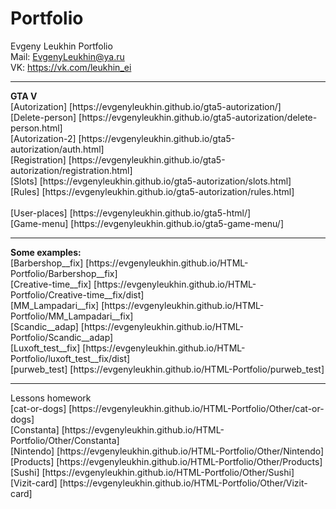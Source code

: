 # Portfolio
Evgeny Leukhin Portfolio
<br>
Mail: EvgenyLeukhin@ya.ru
<br>
VK: https://vk.com/leukhin_ei
<hr>
<b>GTA V</b><br>
[Autorization] [https://evgenyleukhin.github.io/gta5-autorization/]<br>
[Delete-person] [https://evgenyleukhin.github.io/gta5-autorization/delete-person.html]<br>
[Autorization-2] [https://evgenyleukhin.github.io/gta5-autorization/auth.html]<br>
[Registration] [https://evgenyleukhin.github.io/gta5-autorization/registration.html]<br>
[Slots] [https://evgenyleukhin.github.io/gta5-autorization/slots.html]<br>
[Rules] [https://evgenyleukhin.github.io/gta5-autorization/rules.html]<br>
<br>
[User-places] [https://evgenyleukhin.github.io/gta5-html/]
<br>
[Game-menu] [https://evgenyleukhin.github.io/gta5-game-menu/]
<br>
<hr>
<b>Some examples:</b>
<br>
[Barbershop__fix] [https://evgenyleukhin.github.io/HTML-Portfolio/Barbershop__fix]
<br>
[Creative-time__fix] [https://evgenyleukhin.github.io/HTML-Portfolio/Creative-time__fix/dist]
<br>
[MM_Lampadari__fix] [https://evgenyleukhin.github.io/HTML-Portfolio/MM_Lampadari__fix]
<br>
[Scandic__adap] [https://evgenyleukhin.github.io/HTML-Portfolio/Scandic__adap]
<br>
[Luxoft_test__fix] [https://evgenyleukhin.github.io/HTML-Portfolio/luxoft_test__fix/dist]
<br>
[purweb_test] [https://evgenyleukhin.github.io/HTML-Portfolio/purweb_test]
<hr>
Lessons homework
<br>
[cat-or-dogs] [https://evgenyleukhin.github.io/HTML-Portfolio/Other/cat-or-dogs]
<br>
[Constanta] [https://evgenyleukhin.github.io/HTML-Portfolio/Other/Constanta]
<br>
[Nintendo] [https://evgenyleukhin.github.io/HTML-Portfolio/Other/Nintendo]
<br>
[Products] [https://evgenyleukhin.github.io/HTML-Portfolio/Other/Products]
<br>
[Sushi] [https://evgenyleukhin.github.io/HTML-Portfolio/Other/Sushi]
<br>
[Vizit-card] [https://evgenyleukhin.github.io/HTML-Portfolio/Other/Vizit-card]
